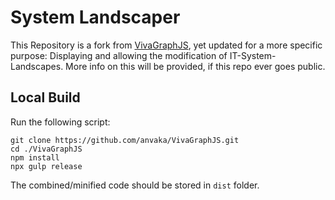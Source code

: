 # System Landscaper

This Repository is a fork from [VivaGraphJS](https://github.com/anvaka/VivaGraphJS), yet updated for a more specific purpose: Displaying and allowing the modification of IT-System-Landscapes. More info on this will be provided, if this repo ever goes public.

## Local Build

Run the following script:

```
git clone https://github.com/anvaka/VivaGraphJS.git
cd ./VivaGraphJS
npm install
npx gulp release
```

The combined/minified code should be stored in `dist` folder.
